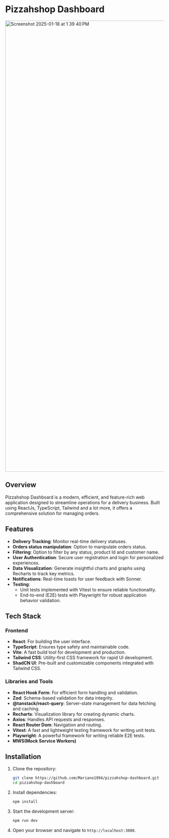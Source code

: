 # Pizzahshop Dashboard

<img width="1429" alt="Screenshot 2025-01-18 at 1 39 40 PM" src="https://github.com/user-attachments/assets/a8924ae4-ebd2-4be3-81dc-9221628685cb" />


## Overview
Pizzahshop Dashboard is a modern, efficient, and feature-rich web application designed to streamline operations for a delivery business. Built using ReactJs, TypeScript, Tailwind and a lot more, it offers a comprehensive solution for managing orders.

## Features
- **Delivery Tracking**: Monitor real-time delivery statuses.
- **Orders status manipulation**: Option to  manipulate orders status.
- **Filtering**: Option to filter by any status, product Id and customer name.
- **User Authentication**: Secure user registration and login for personalized experiences.
- **Data Visualization**: Generate insightful charts and graphs using Recharts to track key metrics.
- **Notifications**: Real-time toasts for user feedback with Sonner.
- **Testing**: 
  - Unit tests implemented with Vitest to ensure reliable functionality.
  - End-to-end (E2E) tests with Playwright for robust application behavior validation.

## Tech Stack
### Frontend
- **React**: For building the user interface.
- **TypeScript**: Ensures type safety and maintainable code.
- **Vite**: A fast build tool for development and production.
- **Tailwind CSS**: Utility-first CSS framework for rapid UI development.
- **ShadCN UI**: Pre-built and customizable components integrated with Tailwind CSS.


### Libraries and Tools
- **React Hook Form**: For efficient form handling and validation.
- **Zod**: Schema-based validation for data integrity.
- **@tanstack/react-query**: Server-state management for data fetching and caching.
- **Recharts**: Visualization library for creating dynamic charts.
- **Axios**: Handles API requests and responses.
- **React Router Dom**: Navigation and routing.
- **Vitest**: A fast and lightweight testing framework for writing unit tests.
- **Playwright**: A powerful framework for writing reliable E2E tests.
- **MWS(Mock Service Workers)**

## Installation

1. Clone the repository:
   ```bash
   git clone https://github.com/Mariano1994/pizzahshop-dashboard.git
   cd pizzahshop-dashboard
   ```

2. Install dependencies:
   ```bash
   npm install
   ```

3. Start the development server:
   ```bash
   npm run dev
   ```

4. Open your browser and navigate to `http://localhost:3000`.


